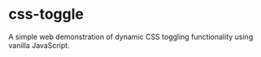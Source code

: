 # css-toggle
A simple web demonstration of dynamic CSS toggling functionality using vanilla JavaScript.
